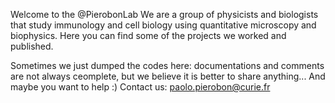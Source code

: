 Welcome to the @PierobonLab
We are a group of physicists and biologists that study immunology and cell biology using quantitative microscopy and biophysics.
Here you can find some of the projects we worked and published. 

Sometimes we just dumped the codes here: documentations and comments are not always ceomplete, but we believe it is better to share anything... 
And maybe you want to help :)
Contact us: paolo.pierobon@curie.fr
